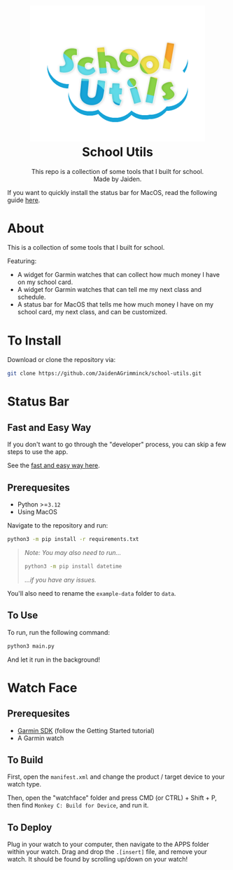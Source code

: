<h1 align="center">
  <br>
  <img src="logo.svg" alt="school-utils" width="400">
  <br>
  <b>School Utils</b>
</h1>

<p align="center">
This repo is a collection of some tools that I built for school.
<br/>
Made by Jaiden.
</p>

If you want to quickly install the status bar for MacOS, read the following guide [here](install.md).

# About

This is a collection of some tools that I built for school.

Featuring:

- A widget for Garmin watches that can collect how much money I have on my school card.
- A widget for Garmin watches that can tell me my next class and schedule.
- A status bar for MacOS that tells me how much money I have on my school card, my next class, and can be customized.

# To Install

Download or clone the repository via:

```bash
git clone https://github.com/JaidenAGrimminck/school-utils.git
```

# Status Bar

## Fast and Easy Way

If you don't want to go through the "developer" process, you can skip a few steps to use the app.

See the [fast and easy way here](/install.md).

## Prerequesites

- Python >=`3.12`
- Using MacOS

Navigate to the repository and run:

```bash
python3 -m pip install -r requirements.txt
```

> *Note: You may also need to run...*
> ```bash
> python3 -m pip install datetime
> ```
> *...if you have any issues.*

You'll also need to rename the `example-data` folder to `data`.

## To Use

To run, run the following command:

```bash
python3 main.py
```

And let it run in the background!

# Watch Face

## Prerequesites

- [Garmin SDK](https://developer.garmin.com/connect-iq/overview/) (follow the Getting Started tutorial)
- A Garmin watch

## To Build

First, open the `manifest.xml` and change the product / target device to your watch type.

Then, open the "watchface" folder and press CMD (or CTRL) + Shift + P, then find `Monkey C: Build for Device`, and run it.

## To Deploy

Plug in your watch to your computer, then navigate to the APPS folder within your watch. Drag and drop the `.[insert]` file, and remove your watch. It should be found by scrolling up/down on your watch!